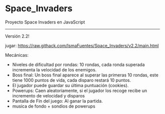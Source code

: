 # Space_Invaders

Proyecto Space Invaders en JavaScript

------------------------------------------------------------------------------------------------------------------------------------------
Versión 2.2!

jugar: https://raw.githack.com/IsmaFuentes/Space_Invaders/v2.2/main.html

Mecánicas:
- Niveles de dificultad por rondas: 10 rondas, cada ronda superada incrementa la velocidad de los enemigos.
- Boss final: Un boss final aparece al superar las primeras 10 rondas, este tiene 1000 puntos de vida, cada disparo restará 10 puntos.
- El jugador puede guardar su última puntuación (cookies).
- Powerups: Caen aleatoriamente, si el jugador los recoge recibe un incremento de velocidad y disparos
- Pantalla de Fin del juego: Al ganar la partida.
- musica de fondo + sondios de powerups




